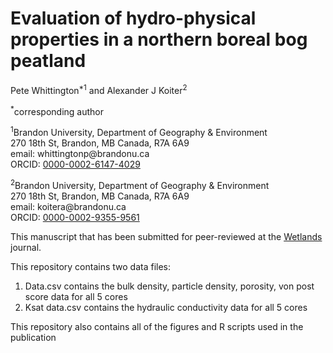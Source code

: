 # Evaluation of hydro-physical properties in a northern boreal bog peatland 

Pete Whittington<sup>*1</sup> and Alexander J Koiter<sup>2</sup> 

<sup>*</sup>corresponding author

<sup>1</sup>Brandon University, Department of Geography & Environment\
270 18th St, Brandon, MB Canada, R7A 6A9\
email: whittingtonp\@brandonu.ca\
ORCID: [0000-0002-6147-4029](https://orcid.org/0000-0002-6147-4029)

<sup>2</sup>Brandon University, Department of Geography & Environment\
270 18th St, Brandon, MB Canada, R7A 6A9\
email: koitera\@brandonu.ca\
ORCID: [0000-0002-9355-9561](https://orcid.org/0000-0002-9355-9561)

This manuscript that has been submitted for peer-reviewed at the [Wetlands](https://link.springer.com/journal/13157) journal.

This repository contains two data files:
1. Data.csv contains the bulk density, particle density, porosity, von post score data for all 5 cores
2. Ksat data.csv contains the hydraulic conductivity data for all 5 cores

This repository also contains all of the figures and R scripts used in the publication